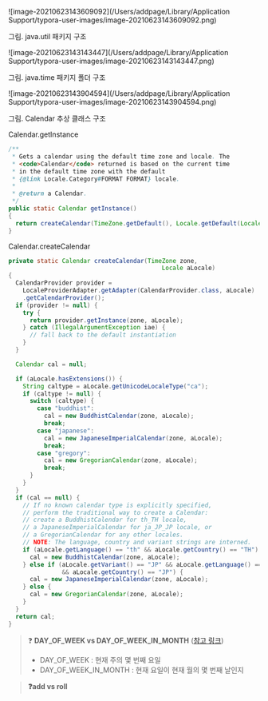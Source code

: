 ![image-20210623143609092](/Users/addpage/Library/Application Support/typora-user-images/image-20210623143609092.png)

그림. java.util 패키지 구조





![image-20210623143143447](/Users/addpage/Library/Application Support/typora-user-images/image-20210623143143447.png)

그림. java.time 패키지 폴더 구조





![image-20210623143904594](/Users/addpage/Library/Application Support/typora-user-images/image-20210623143904594.png)

그림. Calendar 추상 클래스 구조



Calendar.getInstance

```java
/**
 * Gets a calendar using the default time zone and locale. The
 * <code>Calendar</code> returned is based on the current time
 * in the default time zone with the default
 * {@link Locale.Category#FORMAT FORMAT} locale.
 *
 * @return a Calendar.
 */
public static Calendar getInstance()
{
  return createCalendar(TimeZone.getDefault(), Locale.getDefault(Locale.Category.FORMAT));
}
```



Calendar.createCalendar

```java
private static Calendar createCalendar(TimeZone zone,
                                           Locale aLocale)
{
  CalendarProvider provider =
    LocaleProviderAdapter.getAdapter(CalendarProvider.class, aLocale)
    .getCalendarProvider();
  if (provider != null) {
    try {
      return provider.getInstance(zone, aLocale);
    } catch (IllegalArgumentException iae) {
      // fall back to the default instantiation
    }
  }

  Calendar cal = null;

  if (aLocale.hasExtensions()) {
    String caltype = aLocale.getUnicodeLocaleType("ca");
    if (caltype != null) {
      switch (caltype) {
        case "buddhist":
          cal = new BuddhistCalendar(zone, aLocale);
          break;
        case "japanese":
          cal = new JapaneseImperialCalendar(zone, aLocale);
          break;
        case "gregory":
          cal = new GregorianCalendar(zone, aLocale);
          break;
      }
    }
  }
  if (cal == null) {
    // If no known calendar type is explicitly specified,
    // perform the traditional way to create a Calendar:
    // create a BuddhistCalendar for th_TH locale,
    // a JapaneseImperialCalendar for ja_JP_JP locale, or
    // a GregorianCalendar for any other locales.
    // NOTE: The language, country and variant strings are interned.
    if (aLocale.getLanguage() == "th" && aLocale.getCountry() == "TH") {
      cal = new BuddhistCalendar(zone, aLocale);
    } else if (aLocale.getVariant() == "JP" && aLocale.getLanguage() == "ja"
               && aLocale.getCountry() == "JP") {
      cal = new JapaneseImperialCalendar(zone, aLocale);
    } else {
      cal = new GregorianCalendar(zone, aLocale);
    }
  }
  return cal;
}
```



> ❓ **DAY_OF_WEEK vs DAY_OF_WEEK_IN_MONTH** ([참고 링크](https://stackoverflow.com/questions/6538791/what-is-the-difference-between-calendar-week-of-month-and-calendar-day-of-week-i/41265107))
>
> - DAY_OF_WEEK : 현재 주의 몇 번째 요일
> - DAY_OF_WEEK_IN_MONTH : 현재 요일이 현재 월의 몇 번째 날인지



>  **❓add vs roll**

